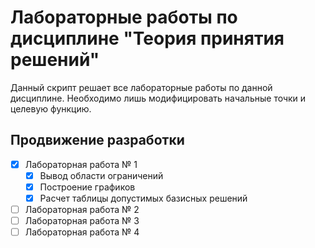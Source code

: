 # Лабораторные работы по дисциплине "Теория принятия решений"

Данный скрипт решает все лабораторные работы по данной дисциплине. Необходимо лишь модифицировать начальные точки и целевую функцию.

## Продвижение разработки

- [x] Лабораторная работа № 1
	- [x] Вывод области ограничений
	- [x] Построение графиков
	- [x] Расчет таблицы допустимых базисных решений

- [ ] Лабораторная работа № 2
- [ ] Лабораторная работа № 3
- [ ] Лабораторная работа № 4
